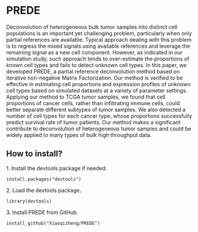
# PREDE
Deconvolution of heterogeneous bulk tumor samples into distinct cell populations is an important yet challenging problem, particularly when only partial references are available. Typical approach dealing with this problem is to regress the mixed signals using available references and leverage the remaining signal as a new cell component. However, as indicated in our simulation study, such approach tends to over-estimate the proportions of known cell types and fails to detect unknown cell types. In this paper, we developed PREDE, a partial reference deconvolution method based on iterative non-negative Matrix Factorization. Our method is verified to be effective in estimating cell proportions and expression profiles of unknown cell types based on simulated datasets at a variety of parameter settings. Applying our method to TCGA tumor samples, we found that cell proportions of cancer cells, rather than infiltrating immune cells, could better separate different subtypes of tumor samples. We also detected a number of cell types for each cancer type, whose proportions successfully predict survival rate of tumor patients. Our method makes a significant contribute to deconvolution of heterogeneous tumor samples and could be widely applied to many types of bulk high throughput data. 

<h2>How to install?</h2>
1. Install the devtools package if needed.
<p><code>install.packages("devtools")</code> </p>
2. Load the devtools package.
<p><code>library(devtools)</code> </p>
3. Install PREDE from GitHub. 
<p><code>install_github("Xiaoqizheng/PREDE")</code> 
